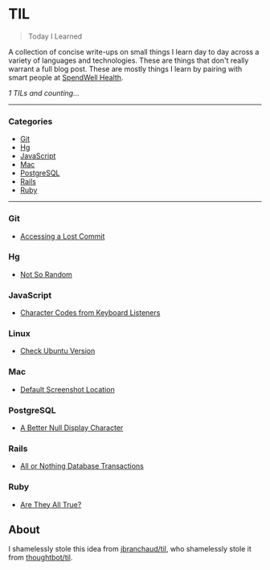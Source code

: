 # TIL

> Today I Learned

A collection of concise write-ups on small things I learn day to day across a
variety of languages and technologies. These are things that don't really
warrant a full blog post. These are mostly things I learn by pairing with
smart people at [SpendWell Health](https://www.spendwellhealth.com/).

_1 TILs and counting..._

---

### Categories

* [Git](#git)
* [Hg](#hg)
* [JavaScript](#javascript)
* [Mac](#mac)
* [PostgreSQL](#postgresql)
* [Rails](#rails)
* [Ruby](#ruby)

---

### Git

- [Accessing a Lost Commit](git/accessing-a-lost-commit.md)

### Hg

- [Not So Random](go/not-so-random.md)

### JavaScript

- [Character Codes from Keyboard Listeners](javascript/character-codes-from-keyboard-listeners.md)

### Linux

- [Check Ubuntu Version](linux/check-ubuntu-version.md)

### Mac

- [Default Screenshot Location](mac/default-screenshot-location.md)

### PostgreSQL

- [A Better Null Display Character](postgres/a-better-null-display-character.md)

### Rails

- [All or Nothing Database Transactions](rails/all-or-nothing-database-transactions.md)

### Ruby

- [Are They All True?](ruby/are-they-all-true.md)


## About

I shamelessly stole this idea from [jbranchaud/til](https://github.com/jbranchaud/til), who shamelessly stole it from
[thoughtbot/til](https://github.com/thoughtbot/til).
